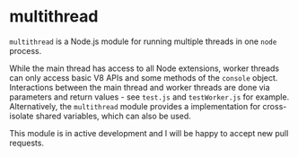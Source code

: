 # multithread

`multithread` is a Node.js module for running multiple threads in one `node` process.

While the main thread has access to all Node extensions,
worker threads can only access basic V8 APIs and some methods of the `console` object.
Interactions between the main thread and worker threads are done via parameters and
return values - see `test.js` and `testWorker.js` for example. Alternatively, the
`multithread` module provides a implementation for cross-isolate shared variables,
which can also be used.

This module is in active development and I will be happy to accept new pull requests.
